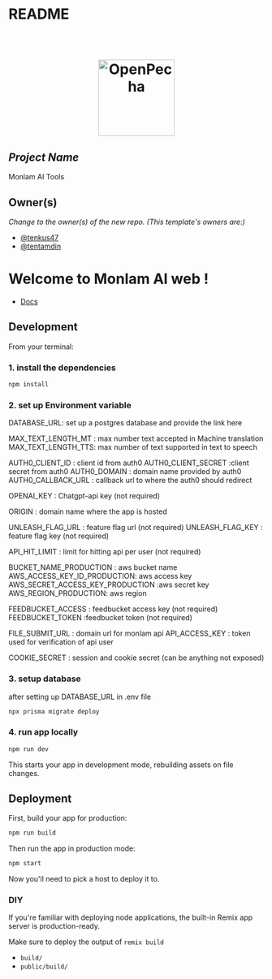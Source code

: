 # README

<h1 align="center">
  <br>
  <a href="https://openpecha.org"><img src="https://avatars.githubusercontent.com/u/82142807?s=400&u=19e108a15566f3a1449bafb03b8dd706a72aebcd&v=4" alt="OpenPecha" width="150"></a>
  <br>
</h1>

## _Project Name_

Monlam AI Tools

## Owner(s)

_Change to the owner(s) of the new repo. (This template's owners are:)_

- [@tenkus47](https://github.com/tenkus47)
- [@tentamdin](https://github.com/tentamdin)

# Welcome to Monlam AI web !

- [Docs](https://remix.run/docs)

## Development

From your terminal:

### 1. install the dependencies

```sh
npm install 
```

### 2. set up Environment variable

   DATABASE_URL: set up a postgres database and provide the link here
   
   MAX_TEXT_LENGTH_MT : max number text accepted in Machine translation
   MAX_TEXT_LENGTH_TTS: max number of text supported in text to speech
   
   AUTH0_CLIENT_ID : client id from auth0
   AUTH0_CLIENT_SECRET :client secret from auth0
   AUTH0_DOMAIN : domain name provided by auth0
   AUTH0_CALLBACK_URL : callback url to where the auth0 should redirect

   OPENAI_KEY : Chatgpt-api key (not required)

   ORIGIN : domain name where the app is hosted

   UNLEASH_FLAG_URL : feature flag url (not required)
   UNLEASH_FLAG_KEY : feature flag key (not required)

   API_HIT_LIMIT : limit for hitting api per user (not required)

   BUCKET_NAME_PRODUCTION : aws bucket name
   AWS_ACCESS_KEY_ID_PRODUCTION: aws access key
   AWS_SECRET_ACCESS_KEY_PRODUCTION :aws secret key
   AWS_REGION_PRODUCTION: aws region

   FEEDBUCKET_ACCESS : feedbucket access key (not required)
   FEEDBUCKET_TOKEN :feedbucket token (not required)

   FILE_SUBMIT_URL : domain url for monlam api
   API_ACCESS_KEY : token used for verification of api user

   COOKIE_SECRET : session and cookie secret (can be anything not exposed)

### 3. setup database

after setting up DATABASE_URL in .env file

```sh
npx prisma migrate deploy
```
   
   
### 4. run app locally

```sh
npm run dev
```

This starts your app in development mode, rebuilding assets on file changes.

## Deployment

First, build your app for production:

```sh
npm run build
```

Then run the app in production mode:

```sh
npm start
```

Now you'll need to pick a host to deploy it to.

### DIY

If you're familiar with deploying node applications, the built-in Remix app server is production-ready.

Make sure to deploy the output of `remix build`

- `build/`
- `public/build/`
